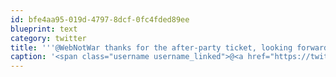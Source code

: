 ```yaml
---
id: bfe4aa95-019d-4797-8dcf-0fc4fded89ee
blueprint: text
category: twitter
title: '''@WebNotWar thanks for the after-party ticket, looking forward to "brushing" shoulders with awesome people tonight!'
caption: '<span class="username username_linked">@<a href="https://twitter.com/WebNotWar" title="Make Web Not War">WebNotWar</a></span> thanks for the after-party ticket, looking forward to "brushing" shoulders with awesome people tonight!'
---
```

